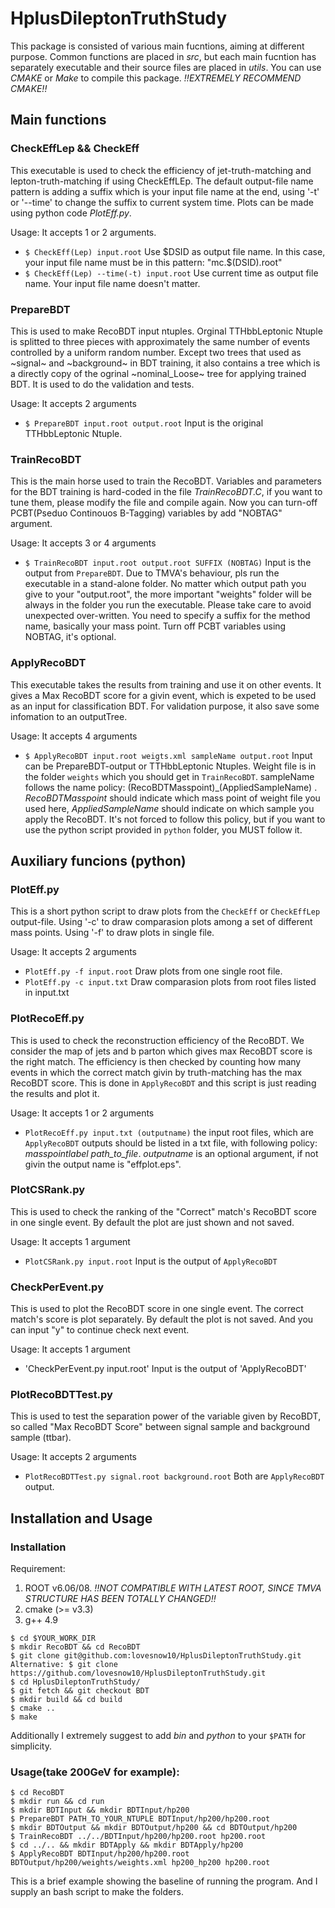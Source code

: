 # HplusDileptonTruthStudy

This package is consisted of various main fucntions, aiming at different purpose.
Common functions are placed in *src*, but each main fucntion has separately executable and their source files are placed in *utils*. You can use *CMAKE* or *Make* to compile this package. *!!EXTREMELY RECOMMEND CMAKE!!*

## Main functions

### CheckEffLep && CheckEff
This executable is used to check the efficiency of jet-truth-matching and lepton-truth-matching if using CheckEffLEp. The default output-file name pattern is adding a suffix which is your input file name at the end, using '-t' or '--time' to change the suffix to current system time. Plots can be made using python code *PlotEff.py*.

Usage: It accepts 1 or 2 arguments.
* `$ CheckEff(Lep) input.root` Use $DSID as output file name. In this case, your input file name must be in this pattern: "mc.$(DSID).root"
* `$ CheckEff(Lep) --time(-t) input.root` Use current time as output file name. Your input file name doesn't matter.

### PrepareBDT
This is used to make RecoBDT input ntuples. Orginal TTHbbLeptonic Ntuple is splitted to three pieces with approximately the same number of events controlled by a uniform random number. Except two trees that used as ~signal~ and ~background~ in BDT training, it also contains a tree which is a directly copy of the ogrinal ~nominal_Loose~ tree for applying trained BDT. It is used to do the validation and tests.

Usage: It accepts 2 arguments
* `$ PrepareBDT input.root output.root` Input is the original TTHbbLeptonic Ntuple.

### TrainRecoBDT
This is the main horse used to train the RecoBDT. Variables and parameters for the BDT training is hard-coded in the file *TrainRecoBDT.C*, if you want to tune them, please modify the file and compile again. Now you can turn-off PCBT(Pseduo Continouos B-Tagging) variables by add "NOBTAG" argument.

Usage: It accepts 3 or 4 arguments
* `$ TrainRecoBDT input.root output.root SUFFIX (NOBTAG)` Input is the output from `PrepareBDT`. Due to TMVA's behaviour, pls run the executable in a stand-alone folder. No matter which output path you give to your "output.root", the more important "weights" folder will be always in the folder you run the executable. Please take care to avoid unexpected over-written. You need to specify a suffix for the method name, basically your mass point. Turn off PCBT variables using NOBTAG, it's optional.

### ApplyRecoBDT
This executable takes the results from training and use it on other events. It gives a Max RecoBDT score for a givin event, which is expeted to be used as an input for classification BDT. For validation purpose, it also save some infomation to an outputTree.

Usage: It accepts 4 arguments
* `$ ApplyRecoBDT input.root weigts.xml sampleName output.root` Input can be PrepareBDT-output or TTHbbLeptonic Ntuples. Weight file is in the folder `weights` which you should get in `TrainRecoBDT`. sampleName follows the name policy: (RecoBDTMasspoint)\_(AppliedSampleName) . *RecoBDTMasspoint* should indicate which mass point of weight file you used here, *AppliedSampleName* should indicate on which sample you apply the RecoBDT. It's not forced to follow this policy, but if you want to use the python script provided in `python` folder, you MUST follow it.

## Auxiliary funcions (python)

### PlotEff.py
This is a short python script to draw plots from the `CheckEff` or `CheckEffLep` output-file. Using '-c' to draw comparasion plots among  a set of different mass points. Using '-f' to draw plots in single file.

Usage: It accepts 2 arguments
* `PlotEff.py -f input.root` Draw plots from one single root file.
* `PlotEff.py -c input.txt` Draw comparasion plots from root files listed in input.txt

### PlotRecoEff.py
This is used to check the reconstruction efficiency of the RecoBDT. We consider the map of jets and b parton which gives max RecoBDT score is the right match. The efficiency is then checked by counting how many events in which the correct match givin by truth-matching has the max RecoBDT score. This is done in `ApplyRecoBDT` and this script is just reading the results and plot it.

Usage: It accepts 1 or 2 arguments
* `PlotRecoEff.py input.txt (outputname)` the input root files, which are `ApplyRecoBDT` outputs should be listed in a txt file, with following policy: *masspointlabel path_to_file*. *outputname* is an optional argument, if not givin the output name is "effplot.eps".

### PlotCSRank.py
This is used to check the ranking of the "Correct" match's RecoBDT score in one single event. By default the plot are just shown and not saved.

Usage: It accepts 1 argument
* `PlotCSRank.py input.root` Input is the output of `ApplyRecoBDT`

### CheckPerEvent.py
This is used to plot the RecoBDT score in one single event. The correct match's score is plot separately. By default the plot is not saved. And you can input "y" to continue check next event.

Usage: It accepts 1 argument
* 'CheckPerEvent.py input.root' Input is the output of 'ApplyRecoBDT'

### PlotRecoBDTTest.py
This is used to test the separation power of the variable given by RecoBDT, so called "Max RecoBDT Score" between signal sample and background sample (ttbar).

Usage: It accepts 2 arguments
* `PlotRecoBDTTest.py signal.root background.root` Both are `ApplyRecoBDT` output.

## Installation and Usage

### Installation

Requirement:
1. ROOT v6.06/08. *!!NOT COMPATIBLE WITH LATEST ROOT, SINCE TMVA STRUCTURE HAS BEEN TOTALLY CHANGED!!*
2. cmake (>= v3.3)
3. g++ 4.9

```
$ cd $YOUR_WORK_DIR
$ mkdir RecoBDT && cd RecoBDT
$ git clone git@github.com:lovesnow10/HplusDileptonTruthStudy.git
Alternative: $ git clone https://github.com/lovesnow10/HplusDileptonTruthStudy.git
$ cd HplusDileptonTruthStudy/
$ git fetch && git checkout BDT
$ mkdir build && cd build
$ cmake ..
$ make
```

Additionally I extremely suggest to add *bin* and *python* to your `$PATH` for simplicity.

### Usage(take 200GeV for example):

```
$ cd RecoBDT
$ mkdir run && cd run
$ mkdir BDTInput && mkdir BDTInput/hp200
$ PrepareBDT PATH_TO_YOUR_NTUPLE BDTInput/hp200/hp200.root
$ mkdir BDTOutput && mkdir BDTOutput/hp200 && cd BDTOutput/hp200
$ TrainRecoBDT ../../BDTInput/hp200/hp200.root hp200.root
$ cd ../.. && mkdir BDTApply && mkdir BDTApply/hp200
$ ApplyRecoBDT BDTInput/hp200/hp200.root BDTOutput/hp200/weights/weights.xml hp200_hp200 hp200.root
```

This is a brief example showing the baseline of running the program. And I supply an bash script to make the folders.
